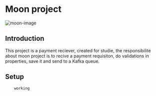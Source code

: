 # Moon project

![moon-image](https://image.freepik.com/free-vector/cartoon-planet-with-craters_6317-487.jpg)

## Introduction

This project is a payment reciever, created for studie, the responsibilite
about moon project is to recive a payment requisiton, do validations in properties, 
save it and send to a Kafka queue.


## Setup


```
    working
```